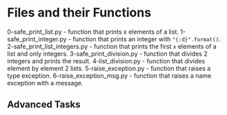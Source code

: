 # Files and their Functions
 0-safe_print_list.py - function that prints x elements of a list.
 1-safe_print_integer.py - function that prints an integer with ```"{:d}".format()```.
 2-safe_print_list_integers.py - function that prints the first ```x``` elements of a list and only integers.
 3-safe_print_division.py - function that divides 2 integers and prints the result.
 4-list_division.py -  function that divides element by element 2 lists.
 5-raise_exception.py -  function that raises a type exception.
 6-raise_exception_msg.py - function that raises a name exception with a message.
## Advanced Tasks
